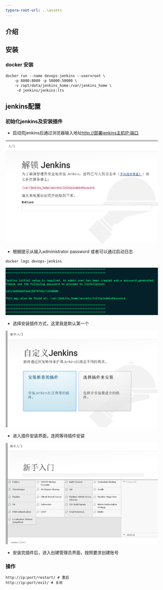 ```yaml
---
typora-root-url: ..\assets
---
```


## 介绍

## 安装

### docker 安装

```
docker run --name devops-jenkins --user=root \
    -p 8080:8080 -p 50000:50000 \
    -v /opt/data/jenkins_home:/var/jenkins_home \
     -d jenkins/jenkins:lts
```

## jenkins配置

### 初始化jenkins及安装插件

* 启动完jenkins后通过浏览器输入地址[http://部署jenkins主机IP:端口](http://部署jenkins主机IP:端口)

![](../../assets/dazj-1.png)

* 根据提示从输入administrator password 或者可以通过启动日志

```
docker logs devops-jenkins
```

![](../../assets/dazj-2.png)

* 选择安装插件方式，这里我是默认第一个

![](../../assets/dazj-3.png)

* 进入插件安装界面，连网等待插件安装

![](../../assets/dazj-4.png)

* 安装完插件后，进入创建管理员界面，按照要求创建账号

### 操作

```
http://ip:port/restart/ # 重启
http://ip:port/exit/ # 关闭
```




